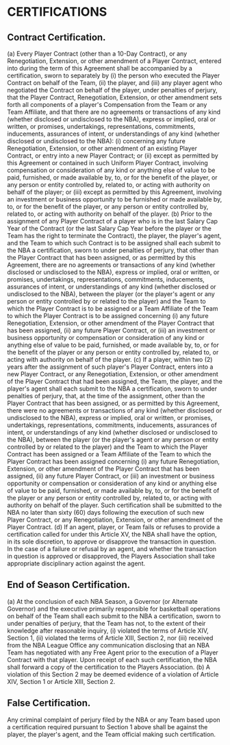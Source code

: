 # CERTIFICATIONS

## Contract Certification.

(a) Every Player Contract (other than a 10-Day Contract), or any Renegotiation, Extension, or other amendment of a Player Contract, entered into during the term of this Agreement shall be accompanied by a certification, sworn to separately by (i) the person who executed the Player Contract on behalf of the Team, (ii) the player, and (iii) any player agent who negotiated the Contract on behalf of the player, under penalties of perjury, that the Player Contract, Renegotiation, Extension, or other amendment sets forth all components of a player's Compensation from the Team or any Team Affiliate, and that there are no agreements or transactions of any kind (whether disclosed or undisclosed to the NBA), express or implied, oral or written, or promises, undertakings, representations, commitments, inducements, assurances of intent, or understandings of any kind (whether disclosed or undisclosed to the NBA):
    (i) concerning any future Renegotiation, Extension, or other amendment of an existing Player Contract, or entry into a new Player Contract; or
    (ii) except as permitted by this Agreement or contained in such Uniform Player Contract, involving compensation or consideration of any kind or anything else of value to be paid, furnished, or made available by, to, or for the benefit of the player, or any person or entity controlled by, related to, or acting with authority on behalf of the player; or
    (iii) except as permitted by this Agreement, involving an investment or business opportunity to be furnished or made available by, to, or for the benefit of the player, or any person or entity controlled by, related to, or acting with authority on behalf of the player.
(b) Prior to the assignment of any Player Contract of a player who is in the last Salary Cap Year of the Contract (or the last Salary Cap Year before the player or the Team has the right to terminate the Contract), the player, the player's agent, and the Team to which such Contract is to be assigned shall each submit to the NBA a certification, sworn to under penalties of perjury, that other than the Player Contract that has been assigned, or as permitted by this Agreement, there are no agreements or transactions of any kind (whether disclosed or undisclosed to the NBA), express or implied, oral or written, or promises, undertakings, representations, commitments, inducements, assurances of intent, or understandings of any kind (whether disclosed or undisclosed to the NBA), between the player (or the player's agent or any person or entity controlled by or related to the player) and the Team to which the Player Contract is to be assigned or a Team Affiliate of the Team to which the Player Contract is to be assigned concerning (i) any future Renegotiation, Extension, or other amendment of the Player Contract that has been assigned, (ii) any future Player Contract, or (iii) an investment or business opportunity or compensation or consideration of any kind or anything else of value to be paid, furnished, or made available by, to, or for the benefit of the player or any person or entity controlled by, related to, or acting with authority on behalf of the player.
(c) If a player, within two (2) years after the assignment of such player's Player Contract, enters into a new Player Contract, or any Renegotiation, Extension, or other amendment of the Player Contract that had been assigned, the Team, the player, and the player's agent shall each submit to the NBA a certification, sworn to under penalties of perjury, that, at the time of the assignment, other than the Player Contract that has been assigned, or as permitted by this Agreement, there were no agreements or transactions of any kind (whether disclosed or undisclosed to the NBA), express or implied, oral or written, or promises, undertakings, representations, commitments, inducements, assurances of intent, or understandings of any kind (whether disclosed or undisclosed to the NBA), between the player (or the player's agent or any person or entity controlled by or related to the player) and the Team to which the Player Contract has been assigned or a Team Affiliate of the Team to which the Player Contract has been assigned concerning (i) any future Renegotiation, Extension, or other amendment of the Player Contract that has been assigned, (ii) any future Player Contract, or (iii) an investment or business opportunity or compensation or consideration of any kind or anything else of value to be paid, furnished, or made available by, to, or for the benefit of the player or any person or entity controlled by, related to, or acting with authority on behalf of the player. Such certification shall be submitted to the NBA no later than sixty (60) days following the execution of such new Player Contract, or any Renegotiation, Extension, or other amendment of the Player Contract.
(d) If an agent, player, or Team fails or refuses to provide a certification called for under this Article XV, the NBA shall have the option, in its sole discretion, to approve or disapprove the transaction in question. In the case of a failure or refusal by an agent, and whether the transaction in question is approved or disapproved, the Players Association shall take appropriate disciplinary action against the agent.

## End of Season Certification.
(a) At the conclusion of each NBA Season, a Governor (or Alternate Governor) and the executive primarily responsible for basketball operations on behalf of the Team shall each submit to the NBA a certification, sworn to under penalties of perjury, that the Team has not, to the extent of their knowledge after reasonable inquiry, (i) violated the terms of Article XIV, Section 1, (ii) violated the terms of Article XIII, Section 2, nor (iii) received from the NBA League Office any communication disclosing that an NBA Team has negotiated with any Free Agent prior to the execution of a Player Contract with that player. Upon receipt of each such certification, the NBA shall forward a copy of the certification to the Players Association.
(b) A violation of this Section 2 may be deemed evidence of a violation of Article XIV, Section 1 or Article XIII, Section 2.

## False Certification.
Any criminal complaint of perjury filed by the NBA or any Team based upon a certification required pursuant to Section 1 above shall be against the player, the player's agent, and the Team official making such certification.
